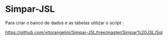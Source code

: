 # Simpar-JSL

Para criar o banco de dados e as tabelas utilizar o script :

https://github.com/vitorangelini/Simpar-JSL/tree/master/Simpar%20JSL/Sql

